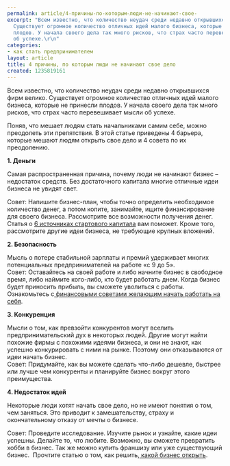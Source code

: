 ```yaml
---
permalink: article/4-причины-по-которым-люди-не-начинают-свое-
excerpt: "Всем известно, что количество неудач среди недавно открывшихся фирм велико.
  Существует огромное количество отличных идей малого бизнеса, которые не принесли
  плодов. У начала своего дела так много рисков, что страх часто перевешивает мысли
  об успехе.\r\n"
categories:
- как стать предпринимателем
layout: article
title: 4 причины, по которым люди не начинают свое дело
created: 1235819161
---
```

<!--break-->
<p>Всем известно, что количество неудач среди недавно открывшихся фирм велико. Существует огромное количество отличных идей малого бизнеса, которые не принесли плодов. У начала своего дела так много рисков, что страх часто перевешивает мысли об успехе.</p>
<p>Поняв, что мешает людям стать начальниками самим себе, можно преодолеть эти препятствия. В этой статье приведены 4 барьера, которые мешают людям открыть свое дело и 4 совета по их преодолению.</p>
<p><strong>1. Деньги</strong></p>
<p>Самая распространенная причина, почему люди не начинают бизнес &ndash; недостаток средств. Без достаточного капитала многие отличные идеи бизнеса не увидят свет.</p>
<p>Совет: Напишите бизнес-план, чтобы точно определить необходимое количество денег, а потом копите, занимайте, ищите финансирование для своего бизнеса. Рассмотрите все возможности получения денег. Статья о <a href="http://www.business101.ru/article/источники-стартового-капитала">6 источниках стартового капитала</a> вам поможет. Кроме того, рассмотрите другие идеи бизнеса, не требующие крупных вложений.</p>
<p><strong>2. Безопасность</strong></p>
<p>Мысль о потере стабильной зарплаты и премий удерживает многих потенциальных предпринимателей на работе &laquo;с 9 до 5&raquo;.<br />
Совет:  Оставайтесь на своей работе и либо начните бизнес в свободное время, либо наймите кого-либо, кто будет работать днем. Когда бизнес будет приносить прибыль, вы сможете уволиться с работы. Ознакомьтесь с<a href="http://www.business101.ru/article/7-финансовых-советов-для-желающих-начать-работать-на-себя"> финансовыми советами желающим начать работать на себя</a>.</p>
<p><strong>3. Конкуренция</strong></p>
<p>Мысли о том, как превзойти конкурентов могут вселить предпринимательский дух в некоторых людей. Другие могут найти похожие фирмы с похожими идеями бизнеса, и они не знают, как успешно конкурировать с ними на рынке. Поэтому они отказываются от идеи начать бизнес.<br />
Совет:  Придумайте, как вы можете сделать что-либо дешевле, быстрее или лучше чем конкуренты и планируйте бизнес вокруг этого преимущества.</p>
<p><strong>4. Недостаток идей</strong></p>
<p>Некоторые люди хотят начать свое дело, но не имеют понятия о том, чем заняться. Это приводит к замешательству, страху и окончательному отказу от мечты о бизнесе.</p>
<p>Совет: Проведите исследование. Изучите рынок и узнайте, какие идеи успешны. Делайте то, что любите. Возможно, вы сможете превратить хобби в бизнес. Так же можно купить франшизу или уже существующий бизнес. &nbsp;Прочтите статью о том,&nbsp;как решить,<a href="http://www.business101.ru/article/какой-бизнес-открыть"> какой бизнес открыть</a>.<br />
<br />
&nbsp;</p>
